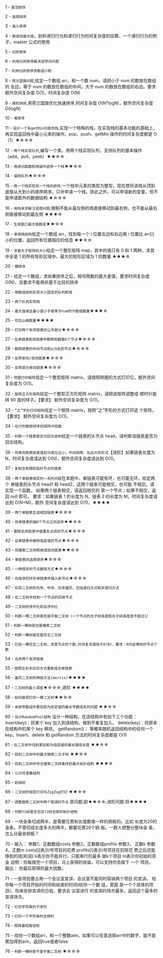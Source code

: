 1 - `冒泡排序`

2 - `选择排序`

3 - `插入排序`

4 - `数组找最大值`，剖析递归行为和递归行为时间复杂度的估算，一个递归行为的例子，master 公式的使用

5 - `归并排序`

6 - `利用归并排序解决逆序对问题`

7 - `利用归并排序求数组小和`

8 - `荷兰国旗问题`,给定一个数组 arr，和一个数 num，请把小于 num 的数放在数组的 左边，等于 num 的数放在数组的中间，大于 num 的数放在数组的右边。要求额外空间复杂度 O(1)，时间复杂度 O(N)

9 - `随机快排`,用荷兰国旗优化快速排序,时间复杂度 O(N\*logN)，额外空间复杂度 O(logN)

10 - `堆排序`

11 - `设计一个有getMin功能的栈`,实现一个特殊的栈，在实现栈的基本功能的基础上，再实现返回栈中最小元素的操作。pop、push、getMin 操作的时间复杂度都是 O（1）★☆☆☆

12 - `两个栈实现队列`,编写一个类，用两个栈实现队列，支持队列的基本操作（add、poll、peek）★★☆☆

13 - `用递归函数和栈操作逆序一个栈`★★☆☆

14 - `猫狗队列`★☆☆☆

15 - `用一个栈实现另一个栈的排序`,一个栈中元素的类型为整型，现在想将该栈从顶到底按从大到小的顺序排序，只许申请一个栈。除此之外，可以申请新的变量，但不能申请额外的数据结构 ★☆☆☆

16 - `用栈来求解汉诺塔问题`,限制不能从最左侧的塔直接移动到最右侧，也不能从最右侧直接移动到最左侧 ★★★☆

17 - `生成窗口最大值数组`★★☆☆

18 - `单调栈结构`给定一个数组 arr，找到每一个 i 位置左边和右边离 i 位置比 arr[i]小的位置。返回所有位置相应的信息 ★★☆☆

19 - `求最大子矩阵的大小`给定一个整形矩阵 map，其中的值只有 0 和 1 两种，求其中全是 1 的所有矩形区域中，最大的矩形区域为 1 的数量 ★★★☆

20 - `桶排序`

21 - 给定一个数组，求如果排序之后，相邻两数的最大差值，要求时间复杂度 O(N)，且要求不能用非基于比较的排序

22 - `用数组结构实现大小固定的队列和栈`

23 - `两个队列实现栈`

24 - `最大值减去最小值小于或等于num的子数组数量`★★★☆

25 - `可见山峰数量`★★★★

26 - `打印两个有序链表的公共部分`★☆☆☆

27 - `在单链表和双链表中删除倒数第K个节点`★☆☆☆

28 - `删除链表的中间节点和a/b处的节点`★☆☆☆

29 - `反转单向/双向链表`★☆☆☆

30 - `反转部分单向链表`★☆☆☆

31 - `转圈打印矩阵`给定一个整型矩阵 matrix，请按照转圈的方式打印它。额外空间复杂度为 O(1)。

32 - `旋转正方形矩阵`给定一个整型正方形矩阵 matrix，请把该矩阵调整成 顺时针旋转 90 度的样子。【要求】 额外空间复杂度为 O(1)。

33 - `“之”字形打印矩阵`给定一个矩阵 matrix，按照“之”字形的方式打印这 个矩阵，【要求】 额外空间复杂度为 O(1)。`

34 - `在行列都排好序的矩阵中找数`

35 - `判断一个链表是否为回文结构`给定一个链表的头节点 head，请判断该链表是否为回文结构。

36 - `将单向链表按某值划分成左边小、中间相等、右边大的形式`【进阶】如果链表长度为 N，时间复杂度请达到 O(N)，额外空间复杂度请达到 O(1)。

37 - `复制含有随机指针节点的链表`

38 - `两个单链表相交的一系列问题`在本题中，单链表可能有环，也可能无环。给定两个 单链表的头节点 head1 和 head2，这两个链表可能相交，也可能 不相交。请实现一个函数， 如果两个链表相交，请返回相交的 第一个节点；如果不相交，返回 null 即可。 要求：如果链表 1 的长度为 N，链表 2 的长度为 M，时间复杂度请达到 O(N+M)，额外 空间复杂度请达到 O(1)。★★★★

39 - `两个单链表生成相加链表`★☆☆☆

40 - `将单链表的每K个节点之间逆序`★★☆☆

41 - `删除无序链表中值重复出现的节点`★☆☆☆

42 - `在单链表中删除指定值的节点`★☆☆☆

43 - `将搜索二叉树转换成双向链表`★★☆☆

44 - `单链表的选择排序`★☆☆☆

45 - `一种怪异的节点删除方式`★☆☆☆

46 - `向有序的环形单链表中插入新节点`★☆☆☆

47 - `实现二叉树的先序、中序、后序遍历，包括递归方式和非递归方式`

48 - `在二叉树中找到一个节点的后继节点`

49 - `二叉树的序列化和反序列化`

50 - `判断一棵二叉树是否是平衡二叉树（一个节点的左子树高度和右子树高度差不超过1）`

51 - `判断一棵树是否是搜索二叉树`

52 - `判断一棵树是否是完全二叉树`

53 - `已知一棵完全二叉树，求其节点的个数,时间复杂度低于O(N)，要求：N为这棵树的节点个数`

54 - `合并两个有序链表`

55 - `按照左右半区的方式重新组合单链表`

56 - `遍历二叉树的神级方法(morris)`★★★★

57 - `二叉树的最小深度`★☆☆☆,进阶 ★★★★

58 - `如何直观打印一棵二叉树`★★☆☆

59 - `未排序数组中累加和为给定值的最长字数组系列问题` ★★☆☆

60 - `设计RandomPool结构` 设计一种结构，在该结构中有如下三个功能： insert(key)：将某个 key 加入到该结构，做到不重复加入。 delete(key)：将原本在结构中的某个 key 移除。 getRandom()： 等概率随机返回结构中的任何一个 key。Insert、delete 和 getRandom 方法的时间复杂度都是 O(1)

61 - `在二叉树中找到累加和为指定值的最长路径长度` ★★☆☆

62 - `找到二叉树中的最大搜索二叉子树` ★★☆☆

63 - `找到二叉树中符合搜索二叉树条件的最大拓扑结构` ★★★☆

64 - `认识并查集结构`

65 - `前缀树`

66 - `二叉树的按层打印与ZigZag打印` ★★☆☆

67 - `调整搜索二叉树中两个错误的节点` 原问题:尉★★☆☆;进阶问题:将★★★★

68 - `判断t1树是否包含t2树全部的拓扑结构` 

69 - 一块金条切成两半，是需要花费和长度数值一样的铜板的。比如 长度为20的 金条，不管切成长度多大的两半，都要花费20个铜 板。一群人想整分整块金 条，怎么分最省铜板？

70 - 输入： 参数1，正数数组costs 参数2，正数数组profits 参数3， 正数k 参数4，正数m
costs[i]表示i号项目的花费 profits[i]表示i号项目在扣除花 费之后还能挣到的钱(利润) k表示你不能并行、只能串行的最多 做k个项目 m表示你初始的资金 
说明：你每做完一个项目，马上获得的收益，可以支持你去做下 一个 项目。
输出： 你最后获得的最大钱数。

71 - 一些项目要占用一个会议室宣讲，会议室不能同时容纳两个项目 的宣讲。 给你每一个项目开始的时间和结束的时间(给你一个数 组，里面 是一个个具体的项目)，你来安排宣讲的日程，要求会 议室进行 的宣讲的场次最多。返回这个最多的宣讲场次。

72 - `打印字符串的子序列`

73 - `打印一个字符串的全排列`

74 - `矩阵最短路径和`

75 - 给你一个数组arr，和一个整数aim。如果可以任意选择arr中的数字，能不能累加得到aim，返回true或者false

76 - `判断一棵树是不是平衡二叉树` ★☆☆☆